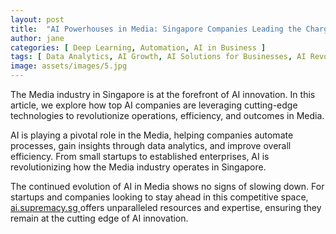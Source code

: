 ```yaml
---
layout: post
title:  "AI Powerhouses in Media: Singapore Companies Leading the Charge"
author: jane
categories: [ Deep Learning, Automation, AI in Business ]
tags: [ Data Analytics, AI Growth, AI Solutions for Businesses, AI Revolution, AI for Business ]
image: assets/images/5.jpg
---
```


The Media industry in Singapore is at the forefront of AI innovation. In this article, we explore how top AI companies are leveraging cutting-edge technologies to revolutionize operations, efficiency, and outcomes in Media.

AI is playing a pivotal role in the Media, helping companies automate processes, gain insights through data analytics, and improve overall efficiency. From small startups to established enterprises, AI is revolutionizing how the Media industry operates in Singapore.

The continued evolution of AI in Media shows no signs of slowing down. For startups and companies looking to stay ahead in this competitive space, <a href="https://ai.supremacy.sg" target="_blank"> ai.supremacy.sg </a> offers unparalleled resources and expertise, ensuring they remain at the cutting edge of AI innovation.
